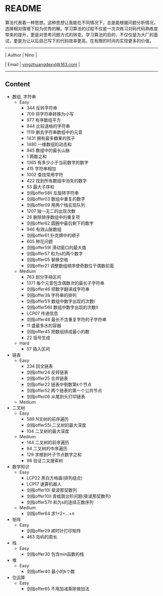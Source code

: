 README
======================
算法代表着一种思想。这种思想让我能在不同情况下，总是能根据问题分析情况，选择相对情境下较为优秀的解。学习算法的过程不仅是一次次练习对码代码熟练度带来的提升，更是对思考问题方式的转变。学习算法的目的，不仅仅是为大厂的面试，更是为让以后自己写下的代码效率更高，在有限的时间内实现更多的价值。
****
| Author | Nino |

| Email  | yingzhuangdexyl@163.com |
****

## Content
* 数组, 字符串
    * Easy
        * 344 反转字符串
        * 709 将字符串转换为小写
        * 977 有序数组平方
        * 844 比较退格的字符串
        * 1119 删去字符串数组中的元音
        * 1431 拥有最多糖果的孩子
        * 1480 一维数组的动态和
        * 845 数组中的最长山脉
        * 1 两数之和
        * 1365 有多少小于当前数字的数字
        * 415 字符串相加
        * 1002 查找常用字符
        * 422 找到所有数组中消失的数字
        * 53 最大子序和
        * 剑指offer58II 左旋转字符串
        * 剑指offer03 数组中重复的数字
        * 剑指offer09 用两个栈实现队列
        * 1207 独一无二的出现次数
        * 26 删除排序数组中的重复项
        * 剑指offer62 圆圈中最后剩下的数字
        * 946 有效山脉数组
        * 剑指offer61 扑克牌中的顺子
        * 605 种花问题
        * 剑指offer59I 滑动窗口的最大值
        * 剑指offer57 和为s的两个数字
        * 剑指offer05 替换空格
        * 剑指offer21 调整数组顺序使奇数位于偶数前面
    * Medium
        * 763 划分字母区间
        * 1371 每个元音包含偶数次的最长子字符串
        * 剑指offer46 把数字翻译成字符串   
        * 剑指offer38 字符串的排列
        * 剑指offer51I 数组中数字出现的次数I
        * 剑指offer56II 数组中数字出现的次数II
        * LCP07 传递信息
        * 剑指offer48 最长不含重复字符的子字符串
        * 11 盛最多水的容器
        * 剑指offer45 把数组排成最小的数
        * 22 括号生成
    * Hard
        * 57 插入区间
* 链表
    * Easy
        * 234 回文链表
        * 剑指offer24 反转链表
        * 剑指offer25 合并链表
        * 剑指offer22 链表中倒数第k个节点
        * 剑指offer52 两个链表的第一个公共节点
        * 剑指offer06 从尾到头打印链表
    * Medium
* 二叉树
    * Easy
        * 589 N叉树的前序遍历
        * 剑指offer55I 二叉树的最大深度
        * 104 二叉树的最大深度
    * Medium
        * 144 二叉树的前序遍历
        * 94 二叉树的中序遍历
        * 129 求根到叶子节点数字之和
        * 98 验证二叉搜索树
* 数学知识
    * Easy
        * LCP22 黑白方格画(排列组合)
        * LCP17 速算机器人
        * 剑指offer10I 斐波那契数列
        * 剑指offer10II 青蛙跳台阶问题(斐波那契数列)
        * 剑指offer57II 和为s的连续正数序列
    * Medium
        * 剑指offer64 求1+2+...+n
* 矩阵
    * Easy
        * 剑指offer29 顺时针打印矩阵
        * 463 岛屿的周长
* 栈
    * Easy
        * 剑指offer30 包含min函数的栈 
* 堆
    * Easy
        * 剑指offer40 最小的k个数
* 位运算
    * Easy
        * 剑指offer65 不用加减乘除做加法
